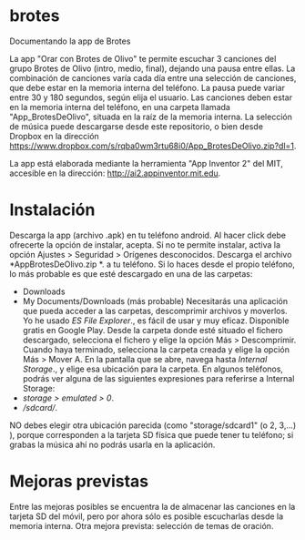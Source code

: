 # brotes
Documentando la app de Brotes

La app "Orar con Brotes de Olivo" te permite escuchar 3 canciones del grupo Brotes de Olivo (intro, medio, final), dejando una pausa entre ellas. La combinación de canciones varía cada día entre una selección de canciones, que debe estar en la memoria interna del teléfono.
La pausa puede variar entre 30 y 180 segundos, según elija el usuario.
Las canciones deben estar en la memoria interna del teléfono, en una carpeta llamada "App_BrotesDeOlivo", situada en la raíz de la memoria interna. 
La selección de música puede descargarse desde este repositorio, o bien desde Dropbox en la dirección https://www.dropbox.com/s/rqba0wm3rtu68i0/App_BrotesDeOlivo.zip?dl=1.

La app está elaborada mediante la herramienta "App Inventor 2" del MIT, accesible en la dirección: http://ai2.appinventor.mit.edu.

# Instalación
Descarga la app (archivo .apk) en tu teléfono android. Al hacer click debe ofrecerte la opción de instalar, acepta.
Si no te permite instalar, activa la opción Ajustes > Seguridad > Orígenes desconocidos.
Descarga el archivo *AppBrotesDeOlivo.zip *. a tu teléfono. Si lo haces desde el propio teléfono, lo más probable es que esté descargado en una de las carpetas:
  - Downloads
  - My Documents/Downloads (más probable)
Necesitarás una aplicación que pueda acceder a las carpetas, descomprimir archivos y moverlos. Yo he usado *ES File Explorer*., es fácil de usar y muy eficaz. Disponible gratis en Google Play. 
Desde la carpeta donde esté situado el fichero descargado, selecciona el fichero y elige la opción Más > Descomprimir.
Cuando haya terminado, selecciona la carpeta creada y elige la opción Más > Mover A. En la pantalla que se abre, navega hasta *Internal Storage*., y elige esa ubicación para la carpeta.
En algunos teléfonos, podrás ver alguna de las siguientes expresiones para referirse a Internal Storage:
  - *storage > emulated > 0*.
  - */sdcard/*.

NO debes elegir otra ubicación parecida (como "storage/sdcard1" (o 2, 3,...) ), porque corresponden a la tarjeta SD física que puede tener tu teléfono; si grabas la música ahí no podrás usarla en la aplicación.

# Mejoras previstas
Entre las mejoras posibles se encuentra la de almacenar las canciones en la tarjeta SD del móvil, pero por ahora sólo es posible escucharlas desde la memoria interna.
Otra mejora prevista:  selección de temas de oración.
